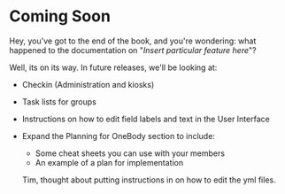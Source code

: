 # Coming Soon

Hey, you've got to the end of the book, and you're wondering: what happened to the documentation on "*Insert particular feature here*"?

Well, its on its way. In future releases, we'll be looking at:
* Checkin (Administration and kiosks)
* Task lists for groups
* Instructions on how to edit field labels and text in the User Interface
* Expand the Planning for OneBody section to include:
    - Some cheat sheets you can use with your members
    - An example of a plan for implementation



    Tim, thought about putting instructions in on how to edit the yml files.

